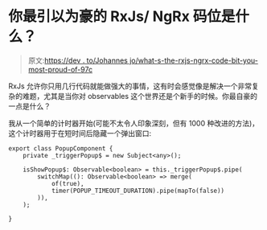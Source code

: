 # 你最引以为豪的 RxJs/ NgRx 码位是什么？

> 原文:[https://dev . to/Johannes jo/what-s-the-rxjs-ngrx-code-bit-you-most-proud-of-97c](https://dev.to/johannesjo/what-s-the-rxjs-ngrx-code-bit-you-are-most-proud-of-97c)

RxJs 允许你只用几行代码就能做强大的事情，这有时会感觉像是解决一个非常复杂的难题，尤其是当你对 observables 这个世界还是个新手的时候。你最自豪的一点是什么？

我从一个简单的计时器开始(可能不太令人印象深刻，但有 1000 种改进的方法)，这个计时器用于在短时间后隐藏一个弹出窗口:

```
export class PopupComponent {
    private _triggerPopup$ = new Subject<any>();

    isShowPopup$: Observable<boolean> = this._triggerPopup$.pipe(
        switchMap((): Observable<boolean> => merge(
            of(true),
            timer(POPUP_TIMEOUT_DURATION).pipe(mapTo(false))
        )),
    );

} 
```